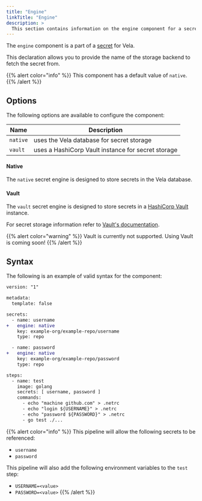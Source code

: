```yaml
---
title: "Engine"
linkTitle: "Engine"
description: >
  This section contains information on the engine component for a secret.
---
```


The `engine` component is a part of a [secret](/docs/concepts/pipeline/secrets/) for Vela.

This declaration allows you to provide the name of the storage backend to fetch the secret from.

{{% alert color="info" %}}
This component has a default value of `native`.
{{% /alert %}}

## Options

The following options are available to configure the component:

| Name     | Description                                        |
| -------- | -------------------------------------------------- |
| `native` | uses the Vela database for secret storage          |
| `vault`  | uses a HashiCorp Vault instance for secret storage |

#### Native

The `native` secret engine is designed to store secrets in the Vela database.

#### Vault

The `vault` secret engine is designed to store secrets in a [HashiCorp Vault](https://www.vaultproject.io/) instance.

For secret storage information refer to [Vault's documentation](https://www.vaultproject.io/docs/).

{{% alert color="warning" %}}
Vault is currently not supported. Using Vault is coming soon!
{{% /alert %}}

## Syntax

The following is an example of valid syntax for the component:

```diff
version: "1"

metadata:
  template: false

secrets:
  - name: username
+   engine: native
    key: example-org/example-repo/username
    type: repo

  - name: password
+   engine: native
    key: example-org/example-repo/password
    type: repo

steps:
  - name: test
    image: golang
    secrets: [ username, password ]
    commands:
      - echo "machine github.com" > .netrc
      - echo "login ${USERNAME}" > .netrc
      - echo "password ${PASSWORD}" > .netrc
      - go test ./...
```

{{% alert color="info" %}}
This pipeline will allow the following secrets to be referenced:

- `username`
- `password`

This pipeline will also add the following environment variables to the `test` step:

- `USERNAME=<value>`
- `PASSWORD=<value>`
  {{% /alert %}}
